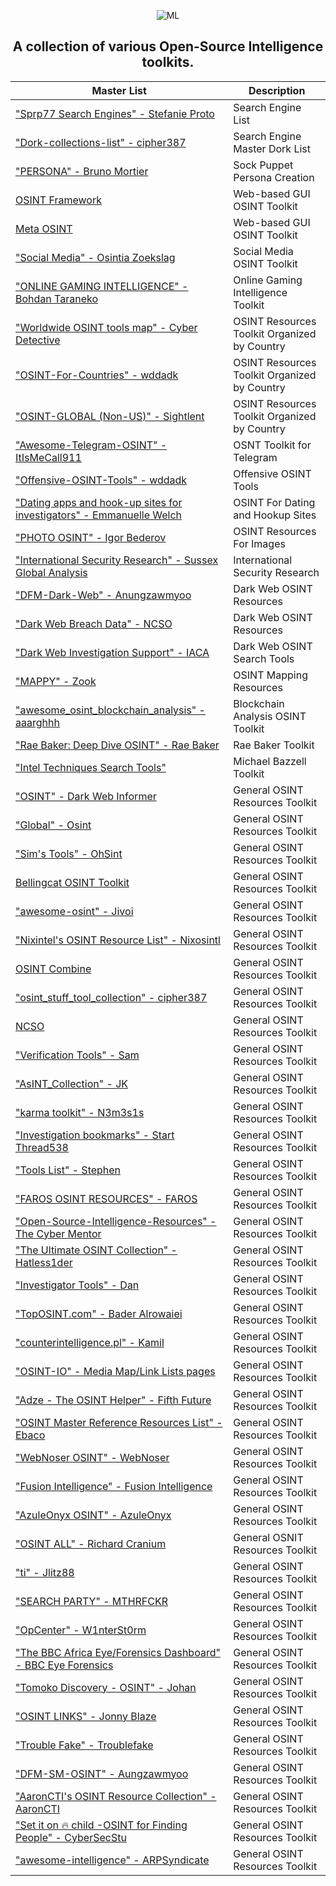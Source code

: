 <div align="center">

![ML](https://github.com/user-attachments/assets/6b2080cf-a7f3-4912-a806-e7ae8d8bfc60)

## A collection of various Open-Source Intelligence toolkits.
 
|Master List|Description|
|-----------|-----------|
|["Sprp77 Search Engines" - Stefanie Proto](https://start.me/p/b5ynOQ/sprp77-search-engines)|Search Engine List|
|["Dork-collections-list" - cipher387](https://github.com/cipher387/Dorks-collections-list)|Search Engine Master Dork List|
|["PERSONA" - Bruno Mortier](https://start.me/p/ZkMLp5/persona)|Sock Puppet Persona Creation|
|[OSINT Framework](https://osintframework.com/)|Web-based GUI OSINT Toolkit|
|[Meta OSINT](https://metaosint.github.io)|Web-based GUI OSINT Toolkit|
|["Social Media" - Osintia Zoekslag](https://start.me/p/4K0DXg/social-media)|Social Media OSINT Toolkit|
|["ONLINE GAMING INTELLIGENCE" - Bohdan Taraneko](https://start.me/p/aL6BOM/online-gaming-intelligence)|Online Gaming Intelligence Toolkit|
|["Worldwide OSINT tools map" - Cyber Detective](https://cybdetective.com/osintmap/)|OSINT Resources Toolkit Organized by Country|
|["OSINT-For-Countries" - wddadk](https://github.com/wddadk/OSINT-for-countries)|OSINT Resources Toolkit Organized by Country|
|["OSINT-GLOBAL (Non-US)" - Sightlent](https://start.me/p/jj2XEr/osint-global-non-us)|OSINT Resources Toolkit Organized by Country|
|["Awesome-Telegram-OSINT" - ItIsMeCall911](https://github.com/ItIsMeCall911/Awesome-Telegram-OSINT)|OSNT Toolkit for Telegram
|["Offensive-OSINT-Tools" - wddadk](https://github.com/wddadk/Offensive-OSINT-Tools)|Offensive OSINT Tools|
|["Dating apps and hook-up sites for investigators" - Emmanuelle Welch](https://start.me/p/VRxaj5/dating-apps-and-hook-up-sites-for-investigators)|OSINT For Dating and Hookup Sites|
|["PHOTO OSINT" - Igor Bederov](https://start.me/p/0PgzqO/photo-osint)|OSINT Resources For Images|
|["International Security Research" - Sussex Global Analysis](https://start.me/p/2pMv6d/international-security-research)|International Security Research|
|["DFM-Dark-Web" - Anungzawmyoo](https://start.me/p/QR6yd4/dfm-dark-web)|Dark Web OSINT Resources|
|["Dark Web Breach Data" - NCSO](https://start.me/p/X2wwpk/14-dark-web-breach-data)|Dark Web OSINT Resources|
|["Dark Web Investigation Support" - IACA](https://iaca-darkweb-tools.com/)|Dark Web OSINT Search Tools|
|["MAPPY" - Zook](https://start.me/p/8ykwnj/mappy)|OSINT Mapping Resources|
|["awesome_osint_blockchain_analysis" - aaarghhh](https://github.com/aaarghhh/awesome_osint_blockchain_analysis)|Blockchain Analysis OSINT Toolkit|
|["Rae Baker: Deep Dive OSINT" - Rae Baker](https://start.me/p/7kYgk2/rae-baker-deep-dive-osint)|Rae Baker Toolkit|
|["Intel Techniques Search Tools"](https://inteltechniques.com/tools/index.html)|Michael Bazzell Toolkit|
|["OSINT" - Dark Web Informer](https://darkwebinformer.com/tag/osint/)|General OSINT Resources Toolkit|
|["Global" - Osint](https://start.me/p/rxDad8/global)|General OSINT Resources Toolkit|
|["Sim's Tools" - OhSint](https://start.me/p/KMjgBy/sim-s-tools)|General OSINT Resources Toolkit|
|[Bellingcat OSINT Toolkit](https://bellingcat.gitbook.io/toolkit)|General OSINT Resources Toolkit|
|["awesome-osint" - Jivoi](https://github.com/jivoi/awesome-osint)|General OSINT Resources Toolkit|
|["Nixintel's OSINT Resource  List" - Nixosintl](https://start.me/p/rx6Qj8/nixintel-s-osint-resource-list)|General OSINT Resources Toolkit|
|[OSINT Combine](https://www.osintcombine.com/tools)| General OSINT Resources Toolkit|
|["osint_stuff_tool_collection" - cipher387](https://github.com/cipher387/osint_stuff_tool_collection)|General OSINT Resources Toolkit|
|[NCSO](https://start.me/p/BnrMKd/01-ncso)|General OSINT Resources Toolkit|
|["Verification Tools" - Sam](https://start.me/p/ZNLPYO/verification-tools)|General OSINT Resources Toolkit|
|["AsINT_Collection" - JK](https://start.me/p/b5Aow7/asint_collection)|General OSINT Resources Toolkit|
|["karma toolkit" - N3m3s1s](https://start.me/p/7kMdYp/karma-toolkit)|General OSINT Resources Toolkit|
|["Investigation bookmarks" - Start Thread538](https://start.me/p/NQlBkX/investigation-bookmarks)|General OSINT Resources Toolkit|
|["Tools List" - Stephen](https://start.me/p/8y52v0/tools-list)|General OSINT Resources Toolkit|
|["FAROS OSINT RESOURCES" - FAROS](https://start.me/p/1kvvxN/faros-osint-resources)|General OSINT Resources Toolkit|
|["Open-Source-Intelligence-Resources" - The Cyber Mentor](https://github.com/TCM-Course-Resources/Open-Source-Intellingence-Resources)|General OSINT Resources Toolkit|
|["The Ultimate OSINT Collection" - Hatless1der](https://start.me/p/DPYPMz/the-ultimate-osint-collection)|General OSINT Resources Toolkit|
|["Investigator Tools" - Dan](https://start.me/p/gyaOJz/investigator-tools)|General OSINT Resources Toolkit|
|["TopOSINT.com" - Bader Alrowaiei](https://start.me/p/vjqXe1/toposint-com)|General OSINT Resources Toolkit|
|["counterintelligence.pl" - Kamil](https://start.me/p/DP62zl/counterintelligence-pl)|General OSINT Resources Toolkit|
|["OSINT-IO" - Media Map/Link Lists pages](https://start.me/p/1kOJ9N/16-osint-io)|General OSINT Resources Toolkit|
|["Adze - The OSINT Helper" - Fifth Future](https://start.me/p/3y5nEE/adze-the-osint-helper)|General OSINT Resources Toolkit|
|["OSINT Master Reference Resources List" - Ebaco](https://start.me/p/MEXNOe/osint-resources-master-repository)|General OSINT Resources Toolkit|
|["WebNoser OSINT" - WebNoser](https://start.me/p/lLA8ED/webnoser-osint)|General OSINT Resources Toolkit|
|["Fusion Intelligence" - Fusion Intelligence](https://start.me/p/dl7q50/fusion-intelligence)|General OSINT Resources Toolkit|
|["AzuleOnyx OSINT" - AzuleOnyx](https://start.me/p/q6QJXo/azuleonyx-osint)|General OSINT Resources Toolkit|
|["OSINT ALL" - Richard Cranium](https://start.me/p/0PwOGl/osint-all)|General OSNIT Resources Toolkit|
|["ti" - Jlitz88](https://start.me/p/NxG806/ti)|General OSINT Resources Toolkit|
|["SEARCH PARTY" - MTHRFCKR](https://start.me/p/DPAL4o/search-party)|General OSINT Resources Toolkit|
|["OpCenter" - W1nterSt0rm](https://start.me/p/GEpnjd/opcenter)|General OSINT Resources Toolkit|
|["The BBC Africa Eye/Forensics Dashboard" - BBC Eye Forensics](https://start.me/p/m6OJgv/the-bbc-africa-eye-forensics-dashboard)|General OSINT Resources Toolkit|
|["Tomoko Discovery - OSINT" - Johan](https://start.me/p/lLzzg7/tomoko-discovery-osint)|General OSINT Resources Toolkit|
|["OSINT LINKS" - Jonny Blaze](https://start.me/p/q6naJo/osint-links)|General OSINT Resources Toolkit|
|["Trouble Fake" - Troublefake](https://start.me/p/QRQb0O/trouble-fake)|General OSINT Resources Toolkit|
|["DFM-SM-OSINT" - Aungzawmyoo](https://start.me/p/nRvKOn/dfm-sm-osint)|General OSINT Resources Toolkit|
|["AaronCTI's OSINT Resource Collection" - AaronCTI](https://docs.google.com/spreadsheets/d/1klugQqw6POlBtuzon8S0b18-gpsDwX-5OYRrB7TyNEw/edit?gid=0#gid=0)|General OSINT Resources Toolkit|
|["Set it on 🔥 child -OSINT for Finding People" - CyberSecStu](https://docs.google.com/spreadsheets/d/1JxBbMt4JvGr--G0Pkl3jP9VDTBunR2uD3_faZXDvhxc/edit?gid=603724104#gid=603724104)|General OSINT Resources Toolkit|
|["awesome-intelligence" - ARPSyndicate](https://github.com/ARPSyndicate/awesome-intelligence)|General OSINT Resources Toolkit|

</div>
